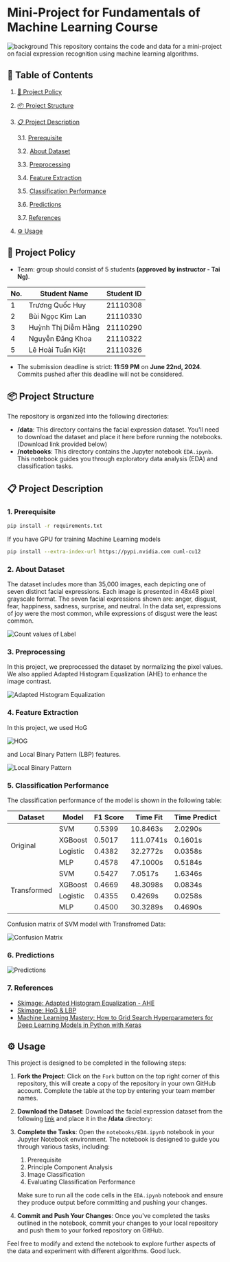 # Mini-Project for Fundamentals of Machine Learning Course

![background](./materials/ai_wp.jpg)
This repository contains the code and data for a mini-project on facial expression recognition using machine learning algorithms.

## 📌 Table of Contents

1. [📑 Project Policy](#-project-policy)
2. [📦 Project Structure](#-project-structure)
3. [📋 Project Description](#-project-description)

   3.1. [Prerequisite](#1-prerequisite)
   
   3.2. [About Dataset](#2-about-dataset)

   3.3. [Preprocessing](#3-preprocessing)

   3.4. [Feature Extraction](#4-feature-extraction)

   3.5. [Classification Performance](#5-classification-performance)

   3.6. [Predictions](#6-predictions)

   3.7. [References](#7-references)
5. [⚙️ Usage](#️-usage)

## 📑 Project Policy

- Team: group should consist of 5 students **(approved by instructor - Tai Ng)**.

| No. | Student Name        | Student ID |
| --- | ------------------- | ---------- |
| 1   | Trương Quốc Huy     | 21110308   |
| 2   | Bùi Ngọc Kim Lan    | 21110330   |
| 3   | Huỳnh Thị Diễm Hằng | 21110290   |
| 4   | Nguyễn Đăng Khoa    | 21110322   |
| 5   | Lê Hoài Tuấn Kiệt   | 21110326   |

- The submission deadline is strict: **11:59 PM** on **June 22nd, 2024**. Commits pushed after this deadline will not be considered.

## 📦 Project Structure

The repository is organized into the following directories:

- **/data**: This directory contains the facial expression dataset. You'll need to download the dataset and place it here before running the notebooks. (Download link provided below)
- **/notebooks**: This directory contains the Jupyter notebook `EDA.ipynb`. This notebook guides you through exploratory data analysis (EDA) and classification tasks.

## 📋 Project Description

### 1. Prerequisite

```sh
pip install -r requirements.txt
```

If you have GPU for training Machine Learning models

```sh
pip install --extra-index-url https://pypi.nvidia.com cuml-cu12
```

### 2. About Dataset

The dataset includes more than 35,000 images, each depicting one of seven distinct facial expressions. Each image is presented in 48x48 pixel grayscale format. The seven facial expressions shown are: anger, disgust, fear, happiness, sadness, surprise, and neutral. In the data set, expressions of joy were the most common, while expressions of disgust were the least common.

![Count values of Label](./materials/label_count.png)

### 3. Preprocessing

In this project, we preprocessed the dataset by normalizing the pixel values. We also applied Adapted Histogram Equalization (AHE) to enhance the image contrast.

![Adapted Histogram Equalization](./materials/ahe.png)

### 4. Feature Extraction

In this project, we used HoG

![HOG](./materials/hog.png)

and Local Binary Pattern (LBP) features.

![Local Binary Pattern](./materials/lbp.png)

### 5. Classification Performance

The classification performance of the model is shown in the following table:

<table class="tg"><thead>
  <tr>
    <th class="tg-iazd"><span style="font-weight:bold">Dataset</span></th>
    <th class="tg-iazd">Model</th>
    <th class="tg-iazd">F1 Score</th>
    <th class="tg-iazd">Time Fit</th>
    <th class="tg-iazd">Time Predict</th>
  </tr></thead>
<tbody>
  <tr>
    <td class="tg-xvll" rowspan="4">Original</td>
    <td class="tg-oi39">SVM</td>
    <td class="tg-oi39">0.5399</td>
    <td class="tg-oi39">10.8463s</td>
    <td class="tg-oi39">2.0290s</td>
  </tr>
  <tr>
    <td class="tg-oi39">XGBoost</td>
    <td class="tg-oi39">0.5017</td>
    <td class="tg-oi39">111.0741s</td>
    <td class="tg-oi39">0.1601s</td>
  </tr>
  <tr>
    <td class="tg-oi39">Logistic</td>
    <td class="tg-oi39">0.4382</td>
    <td class="tg-oi39">32.2772s</td>
    <td class="tg-oi39">0.0358s</td>
  </tr>
  <tr>
    <td class="tg-oi39">MLP</td>
    <td class="tg-oi39">0.4578</td>
    <td class="tg-oi39">47.1000s</td>
    <td class="tg-oi39">0.5184s</td>
  </tr>
  <tr>
    <td class="tg-xvll" rowspan="4">Transformed</td>
    <td class="tg-oi39">SVM</td>
    <td class="tg-r2ay">0.5427</td>
    <td class="tg-oi39">7.0517s</td>
    <td class="tg-oi39">1.6346s</td>
  </tr>
  <tr>
    <td class="tg-oi39">XGBoost</td>
    <td class="tg-oi39">0.4669</td>
    <td class="tg-oi39">48.3098s</td>
    <td class="tg-oi39">0.0834s</td>
  </tr>
  <tr>
    <td class="tg-oi39">Logistic</td>
    <td class="tg-oi39">0.4355</td>
    <td class="tg-ko76">0.4269s</td>
    <td class="tg-ko76">0.0258s</td>
  </tr>
  <tr>
    <td class="tg-oi39">MLP</td>
    <td class="tg-oi39">0.4500</td>
    <td class="tg-oi39">30.3289s</td>
    <td class="tg-oi39">0.4690s</td>
  </tr>
</tbody></table>

Confusion matrix of SVM model with Transfromed Data:

![Confusion Matrix](./materials/cm_svc_transform.png)

### 6. Predictions

![Predictions](./materials/predict.png)

### 7. References

- [Skimage: Adapted Histogram Equalization - AHE](https://scikit-image.org/docs/stable/auto_examples/color_exposure/plot_equalize.html)
- [Skimage: HoG &amp; LBP](https://scikit-image.org/docs/stable/auto_examples/features_detection/plot_hog.html)
- [Machine Learning Mastery: How to Grid Search Hyperparameters for Deep Learning Models in Python with Keras](https://machinelearningmastery.com/grid-search-hyperparameters-deep-learning-models-python-keras/)

## ⚙️ Usage

This project is designed to be completed in the following steps:

1. **Fork the Project**: Click on the `Fork` button on the top right corner of this repository, this will create a copy of the repository in your own GitHub account. Complete the table at the top by entering your team member names.
2. **Download the Dataset**: Download the facial expression dataset from the following [link](https://mega.nz/file/foM2wDaa#GPGyspdUB2WV-fATL-ZvYj3i4FqgbVKyct413gxg3rE) and place it in the **/data** directory:
3. **Complete the Tasks**: Open the `notebooks/EDA.ipynb` notebook in your Jupyter Notebook environment. The notebook is designed to guide you through various tasks, including:

   1. Prerequisite
   2. Principle Component Analysis
   3. Image Classification
   4. Evaluating Classification Performance

   Make sure to run all the code cells in the `EDA.ipynb` notebook and ensure they produce output before committing and pushing your changes.

4. **Commit and Push Your Changes**: Once you've completed the tasks outlined in the notebook, commit your changes to your local repository and push them to your forked repository on GitHub.

Feel free to modify and extend the notebook to explore further aspects of the data and experiment with different algorithms. Good luck.
